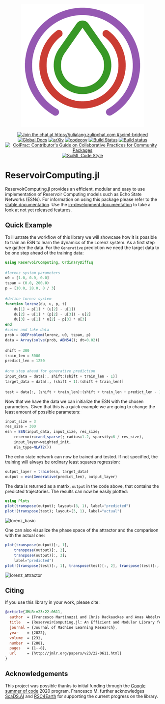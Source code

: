 <p align="center">
    <img width="400px" src="docs/src/assets/logo.png"/>
</p>

<div align="center">

[![Join the chat at https://julialang.zulipchat.com #sciml-bridged](https://img.shields.io/static/v1?label=Zulip&message=chat&color=9558b2&labelColor=389826)](https://julialang.zulipchat.com/#narrow/stream/279055-sciml-bridged)
[![Global Docs](https://img.shields.io/badge/docs-SciML-blue.svg)](https://docs.sciml.ai/ReservoirComputing/stable/)
[![arXiv](https://img.shields.io/badge/arXiv-2204.05117-00b300.svg)](https://arxiv.org/abs/2204.05117)
[![codecov](https://codecov.io/gh/SciML/ReservoirComputing.jl/branch/master/graph/badge.svg)](https://codecov.io/gh/SciML/ReservoirComputing.jl)
[![Build Status](https://github.com/SciML/ReservoirComputing.jl/workflows/CI/badge.svg)](https://github.com/SciML/ReservoirComputing.jl/actions?query=workflow%3ACI)
[![Build status](https://badge.buildkite.com/db8f91b89a10ad79bbd1d9fdb1340e6f6602a1c0ed9496d4d0.svg)](https://buildkite.com/julialang/reservoircomputing-dot-jl)
[![ColPrac: Contributor's Guide on Collaborative Practices for Community Packages](https://img.shields.io/badge/ColPrac-Contributor%27s%20Guide-blueviolet)](https://github.com/SciML/ColPrac)
[![SciML Code Style](https://img.shields.io/static/v1?label=code%20style&message=SciML&color=9558b2&labelColor=389826)](https://github.com/SciML/SciMLStyle)

</div>

# ReservoirComputing.jl

ReservoirComputing.jl provides an efficient, modular and easy to use
implementation of Reservoir Computing models such as Echo State Networks (ESNs).
For information on using this package please refer to the
[stable documentation](https://docs.sciml.ai/ReservoirComputing/stable/).
Use the
[in-development documentation](https://docs.sciml.ai/ReservoirComputing/dev/)
to take a look at not yet released features.

## Quick Example

To illustrate the workflow of this library we will showcase
how it is possible to train an ESN to learn the dynamics of the
Lorenz system. As a first step we gather the data.
For the `Generative` prediction we need the target data
to be one step ahead of the training data:

```julia
using ReservoirComputing, OrdinaryDiffEq

#lorenz system parameters
u0 = [1.0, 0.0, 0.0]
tspan = (0.0, 200.0)
p = [10.0, 28.0, 8 / 3]

#define lorenz system
function lorenz(du, u, p, t)
    du[1] = p[1] * (u[2] - u[1])
    du[2] = u[1] * (p[2] - u[3]) - u[2]
    du[3] = u[1] * u[2] - p[3] * u[3]
end
#solve and take data
prob = ODEProblem(lorenz, u0, tspan, p)
data = Array(solve(prob, ABM54(); dt=0.02))

shift = 300
train_len = 5000
predict_len = 1250

#one step ahead for generative prediction
input_data = data[:, shift:(shift + train_len - 1)]
target_data = data[:, (shift + 1):(shift + train_len)]

test = data[:, (shift + train_len):(shift + train_len + predict_len - 1)]
```

Now that we have the data we can initialize the ESN with the chosen parameters.
Given that this is a quick example we are going to change the least amount of
possible parameters:

```julia
input_size = 3
res_size = 300
esn = ESN(input_data, input_size, res_size;
    reservoir=rand_sparse(; radius=1.2, sparsity=6 / res_size),
    input_layer=weighted_init,
    nla_type=NLAT2())
```

The echo state network can now be trained and tested.
If not specified, the training will always be ordinary least squares regression:

```julia
output_layer = train(esn, target_data)
output = esn(Generative(predict_len), output_layer)
```

The data is returned as a matrix, `output` in the code above,
that contains the predicted trajectories.
The results can now be easily plotted:

```julia
using Plots
plot(transpose(output); layout=(3, 1), label="predicted")
plot!(transpose(test); layout=(3, 1), label="actual")
```

![lorenz_basic](https://user-images.githubusercontent.com/10376688/166227371-8bffa318-5c49-401f-9c64-9c71980cb3f7.png)

One can also visualize the phase space of the attractor and the
comparison with the actual one:

```julia
plot(transpose(output)[:, 1],
    transpose(output)[:, 2],
    transpose(output)[:, 3];
    label="predicted")
plot!(transpose(test)[:, 1], transpose(test)[:, 2], transpose(test)[:, 3]; label="actual")
```

![lorenz_attractor](https://user-images.githubusercontent.com/10376688/81470281-5a34b580-91ea-11ea-9eea-d2b266da19f4.png)

## Citing

If you use this library in your work, please cite:

```bibtex
@article{JMLR:v23:22-0611,
  author  = {Francesco Martinuzzi and Chris Rackauckas and Anas Abdelrehim and Miguel D. Mahecha and Karin Mora},
  title   = {ReservoirComputing.jl: An Efficient and Modular Library for Reservoir Computing Models},
  journal = {Journal of Machine Learning Research},
  year    = {2022},
  volume  = {23},
  number  = {288},
  pages   = {1--8},
  url     = {http://jmlr.org/papers/v23/22-0611.html}
}
```

## Acknowledgements

This project was possible thanks to initial funding through
the [Google summer of code](https://summerofcode.withgoogle.com/)
2020 program. Francesco M. further acknowledges [ScaDS.AI](https://scads.ai/)
and [RSC4Earth](https://rsc4earth.de/) for supporting the current progress
on the library.
